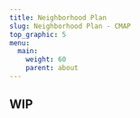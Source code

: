 ```yaml
---
title: Neighborhood Plan
slug: Neighborhood Plan - CMAP
top_graphic: 5
menu:
  main:
    weight: 60
    parent: about
---
```


## WIP
